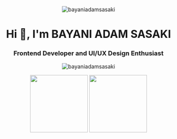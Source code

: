 <p align="center"> <img src="https://raw.githubusercontent.com/halfrost/halfrost/master/icons/header_.png" alt="bayaniadamsasaki" /> </p>
<h1 align="center">Hi 👋, I'm BAYANI ADAM SASAKI</h1>
<h3 align="center">Frontend Developer and UI/UX Design Enthusiast</h3>

<p align="center"> <img src="https://komarev.com/ghpvc/?username=bayaniadamsasaki&label=Profile%20views&color=0e75b6&style=flat" alt="bayaniadamsasaki" /> </p>

</p>

<p align= "center">
  <img height= "150" src="https://github-readme-stats.vercel.app/api?username=bayaniadamsasaki&theme=react&show_icons=true&include_all_commits=true" />
  <img height= "150" src="https://github-readme-stats.vercel.app/api/top-langs/?username=bayaniadamsasaki&theme=react&layout=compact" />
</p>
